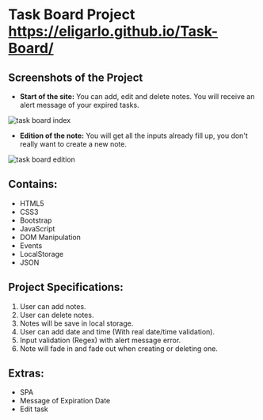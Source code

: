 # Task Board Project https://eligarlo.github.io/Task-Board/

## Screenshots of the Project

* **Start of the site:** You can add, edit and delete notes. You will receive an alert message of your expired tasks.

![task board index](https://user-images.githubusercontent.com/24276329/45838060-7c2dab80-bd19-11e8-92ac-d88868b312b3.png)

* **Edition of the note:** You will get all the inputs already fill up, you don't really want to create a new note.

![task board edition](https://user-images.githubusercontent.com/24276329/45838125-a8492c80-bd19-11e8-96bf-66fa4417bfb3.png)

## Contains:
- HTML5
- CSS3
- Bootstrap
- JavaScript
- DOM Manipulation
- Events
- LocalStorage
- JSON

## Project Specifications:
1. User can add notes.
2. User can delete notes.
3. Notes will be save in local storage.
4. User can add date and time (With real date/time validation).
5. Input validation (Regex) with alert message error.
6. Note will fade in and fade out when creating or deleting one.

## Extras:

- SPA
- Message of Expiration Date
- Edit task
